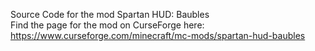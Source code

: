 Source Code for the mod Spartan HUD: Baubles<br>
Find the page for the mod on CurseForge here: https://www.curseforge.com/minecraft/mc-mods/spartan-hud-baubles
